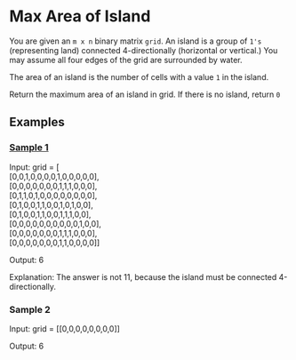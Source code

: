 # Max Area of Island

You are given an <code>m x n</code> binary matrix <code>grid</code>. An island is a group of <code>1's</code> (representing land) connected 4-directionally (horizontal or vertical.) You may assume all four edges of the grid are surrounded by water.

The area of an island is the number of cells with a value <code>1</code> in the island.

Return the maximum area of an island in grid. If there is no island, return <code>0</code>


## Examples
### [Sample 1](./Sample1.PNG)
Input: grid = [ </br>
[0,0,1,0,0,0,0,1,0,0,0,0,0], </br>
[0,0,0,0,0,0,0,1,1,1,0,0,0], </br>
[0,1,1,0,1,0,0,0,0,0,0,0,0], </br>
[0,1,0,0,1,1,0,0,1,0,1,0,0], </br>
[0,1,0,0,1,1,0,0,1,1,1,0,0], </br>
[0,0,0,0,0,0,0,0,0,0,1,0,0], </br>
[0,0,0,0,0,0,0,1,1,1,0,0,0], </br>
[0,0,0,0,0,0,0,1,1,0,0,0,0]] </br>

Output: 6

Explanation: The answer is not 11, because the island must be connected 4-directionally.

### Sample 2
Input: grid = [[0,0,0,0,0,0,0,0]]

Output: 6